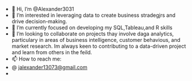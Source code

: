 - 👋 Hi, I’m @Alexander3031
- 👀 I’m interested in leveraging data to create business stradegjrs and drive decision-making.
- 🌱 I’m currently focused on developing my SQL,Tableau,and R skills 
- 💞️ I’m looking to collaborate on projects thay involve daga analytics, particulary in areas of business intelligence, customer behavious, and market research. Im always keen to contributing to a data-driven project and learn from others in the feild.
- 📫 How to reach me: 
-  @ jalexander13073@gmail.com
-  

<!---
Alexander3031/Alexander3031 is a ✨ special ✨ repository because its `README.md` (this file) appears on your GitHub profile.
You can click the Preview link to take a look at your changes.
--->
